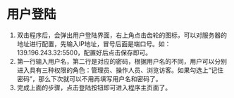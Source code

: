 # 用户登陆

1. 双击程序后，会弹出用户登陆界面，右上角点击齿轮的图标，可以对服务器的地址进行配置，先输入IP地址，冒号后面是端口号。如：139.196.243.32:5500，配置好后点击保存即可。
2. 第一行输入用户名，第二行是对应的密码，根据用户名的不同，用户可以分别进入具有三种权限的角色：管理员、操作人员、浏览访客。如果勾选上“记住密码”，那么下次就可以不用再填写用户名和密码了。
3. 完成上面的步骤，点击登陆按钮即可进入程序主页面了。



